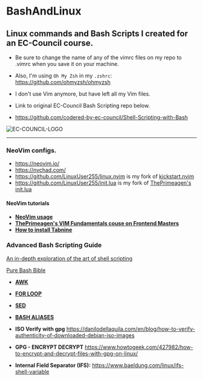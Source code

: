 # BashAndLinux

## Linux commands and Bash Scripts I created for an EC-Council course. 
- Be sure to change the name of any of the vimrc files on my repo to .vimrc when you save it on your machine.
- Also, I'm using  `Oh My Zsh` in my `.zshrc`:  https://github.com/ohmyzsh/ohmyzsh
- I don't use Vim anymore, but have left all my Vim files.
- Link to original EC-Council Bash Scripting repo below.

- <https://github.com/codered-by-ec-council/Shell-Scripting-with-Bash>

![EC-COUNCIL-LOGO](https://user-images.githubusercontent.com/46334926/152244010-673a77a5-4309-4eba-b9d5-719d9af98e06.png)

---
### NeoVim configs.

- <https://neovim.io/>
- <https://nvchad.com/>
- <https://github.com/LinuxUser255/linux.nvim> is my fork of [kickstart.nvim](https://github.com/nvim-lua/kickstart.nvim)
- <https://github.com/LinuxUser255/init.lua> is my fork of [ThePrimeagen's init.lua](https://github.com/ThePrimeagen/init.lua)

#### NeoVim tutorials
- **[NeoVim usage](https://github.com/LinuxUser255/BashAndLinux/blob/main/Vim_And_NeoVim_Usage.md)**
- **[ThePrimeagen's VIM Fundamentals couse on Frontend Masters](https://frontendmasters.com/courses/vim-fundamentals/)**
- **[How to install Tabnine](https://github.com/LinuxUser255/BashAndLinux/blob/main/Tabnine_Install.md)**


### Advanced Bash Scripting Guide
[An in-depth exploration of the art of shell scripting](https://tldp.org/LDP/abs/html/)

[Pure Bash Bible](https://github.com/dylanaraps/pure-bash-bible)

- **[AWK](https://tldp.org/LDP/abs/html/awk.html#AWKREF)**

- **[FOR LOOP](https://www.golinuxcloud.com/run-while-loop-until-specific-time-shell-bash/)**

- **[SED](https://linuxhint.com/50_sed_command_examples/)**

- **[BASH ALIASES](https://rez0.blog/hacking/2021/02/08/bash-aliases-command-line-tools-3.html)**

- **ISO Verify with gpg**
<https://danilodellaquila.com/en/blog/how-to-verify-authenticity-of-downloaded-debian-iso-images>

- **GPG - ENCRYPT DECRYPT**
<https://www.howtogeek.com/427982/how-to-encrypt-and-decrypt-files-with-gpg-on-linux/>

- **Internal Field Separator (IFS):**
<https://www.baeldung.com/linux/ifs-shell-variable>
